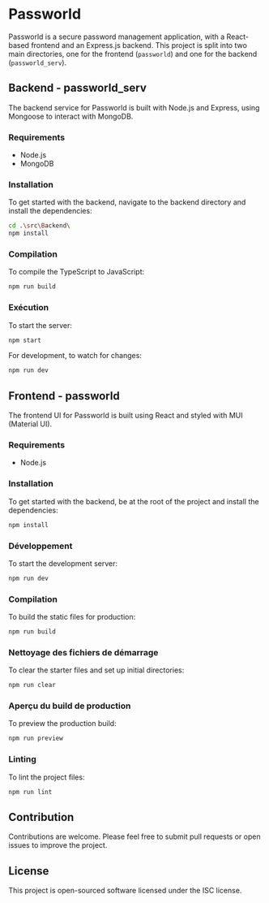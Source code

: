 # Passworld

Passworld is a secure password management application, with a React-based frontend and an Express.js backend. This project is split into two main directories, one for the frontend (`passworld`) and one for the backend (`passworld_serv`).

## Backend - passworld_serv

The backend service for Passworld is built with Node.js and Express, using Mongoose to interact with MongoDB.

### Requirements

- Node.js
- MongoDB

### Installation

To get started with the backend, navigate to the backend directory and install the dependencies:

```bash
cd .\src\Backend\
npm install
```

### Compilation

To compile the TypeScript to JavaScript:
```bash
npm run build
```

### Exécution

To start the server:
```bash
npm start
```

For development, to watch for changes:
```bash
npm run dev
```

## Frontend - passworld

The frontend UI for Passworld is built using React and styled with MUI (Material UI).

### Requirements

- Node.js

### Installation

To get started with the backend, be at the root of the project and install the dependencies:

```bash
npm install
```

### Développement

To start the development server:

```bash
npm run dev
```

### Compilation

To build the static files for production:

```bash
npm run build
```

### Nettoyage des fichiers de démarrage

To clear the starter files and set up initial directories:

```bash
npm run clear
```

### Aperçu du build de production

To preview the production build:

```bash
npm run preview
```

### Linting

To lint the project files:

```bash
npm run lint
```

## Contribution

Contributions are welcome. Please feel free to submit pull requests or open issues to improve the project.

## License

This project is open-sourced software licensed under the ISC license.
